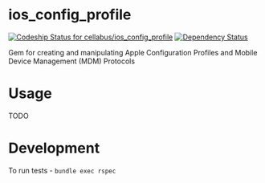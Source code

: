 # ios_config_profile

[ ![Codeship Status for cellabus/ios_config_profile](https://codeship.com/projects/78639f70-c12a-0132-6290-3eb2295b72b3/status?branch=master)](https://codeship.com/projects/73471)
[![Dependency Status](https://gemnasium.com/ebd39861065f9c7d45125b73b3774e35.svg)](https://gemnasium.com/cellabus/ios_config_profile)

Gem for creating and manipulating Apple Configuration Profiles and Mobile
Device Management (MDM) Protocols

# Usage
TODO

# Development
To run tests - `bundle exec rspec`
